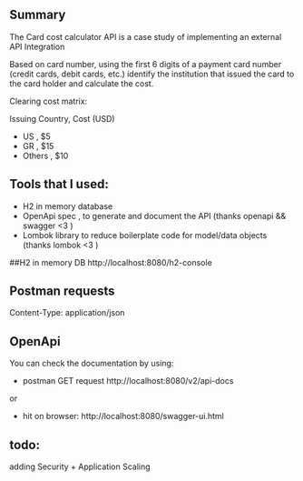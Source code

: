 ## Summary
The Card cost calculator API is a case study of implementing an external API Integration

Based on card number, using the first 6 digits of a payment card number (credit cards, debit cards, etc.)
identify the institution that issued the card to the card holder and calculate the cost.

Clearing cost matrix:

Issuing Country,  Cost (USD)
- US , $5
- GR , $15 
- Others , $10


## Tools that I used:
- H2 in memory database
- OpenApi spec , to generate and  document the API (thanks openapi && swagger <3 )
- Lombok library to reduce boilerplate code for model/data objects  (thanks lombok <3 )

##H2 in memory DB
http://localhost:8080/h2-console

## Postman requests
Content-Type: application/json
 
## OpenApi
You can  check the documentation by using:
- postman GET request
http://localhost:8080/v2/api-docs

or 
- hit on browser:
http://localhost:8080/swagger-ui.html

## todo:
adding Security + Application Scaling

